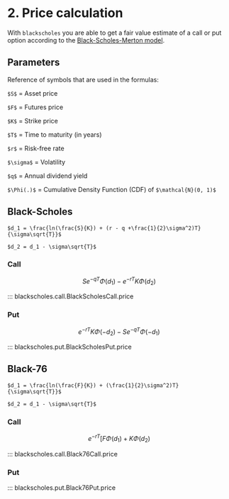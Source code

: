 # 2. Price calculation

<script src="//yihui.org/js/math-code.js" defer></script>
<!-- Just one possible MathJax CDN below. You may use others. -->
<script defer
  src="//mathjax.rstudio.com/latest/MathJax.js?config=TeX-MML-AM_CHTML">
</script>

With `blackscholes` you are able to get a fair value
estimate of a call or put option according to the [Black-Scholes-Merton model](https://en.wikipedia.org/wiki/Black%E2%80%93Scholes_model).

## Parameters

Reference of symbols that are used in the formulas:


`$S$` = Asset price

`$F$` = Futures price

`$K$` = Strike price

`$T$` = Time to maturity (in years)

`$r$` = Risk-free rate

`$\sigma$` = Volatility

`$q$` = Annual dividend yield

`$\Phi(.)$` = Cumulative Density Function (CDF) of  `$\mathcal{N}(0, 1)$`

## Black-Scholes 

`$d_1 = \frac{ln(\frac{S}{K}) + (r - q +\frac{1}{2}\sigma^2)T}{\sigma\sqrt{T}}$`

`$d_2 = d_1 - \sigma\sqrt{T}$`

### Call

$$ S e^{-qT} \Phi(d_1) - e^{-rT}K\Phi(d_2)$$

::: blackscholes.call.BlackScholesCall.price

### Put

$$e^{-rT}K\Phi(-d_2) - S e^{-qT} \Phi(-d_1)$$

::: blackscholes.put.BlackScholesPut.price

## Black-76

`$d_1 = \frac{ln(\frac{F}{K}) + (\frac{1}{2}\sigma^2)T}{\sigma\sqrt{T}}$`

`$d_2 = d_1 - \sigma\sqrt{T}$`

### Call

$$e^{-rT} \bigg[F \Phi(d_1) + K\Phi(d_2)$$

::: blackscholes.call.Black76Call.price

### Put

::: blackscholes.put.Black76Put.price

